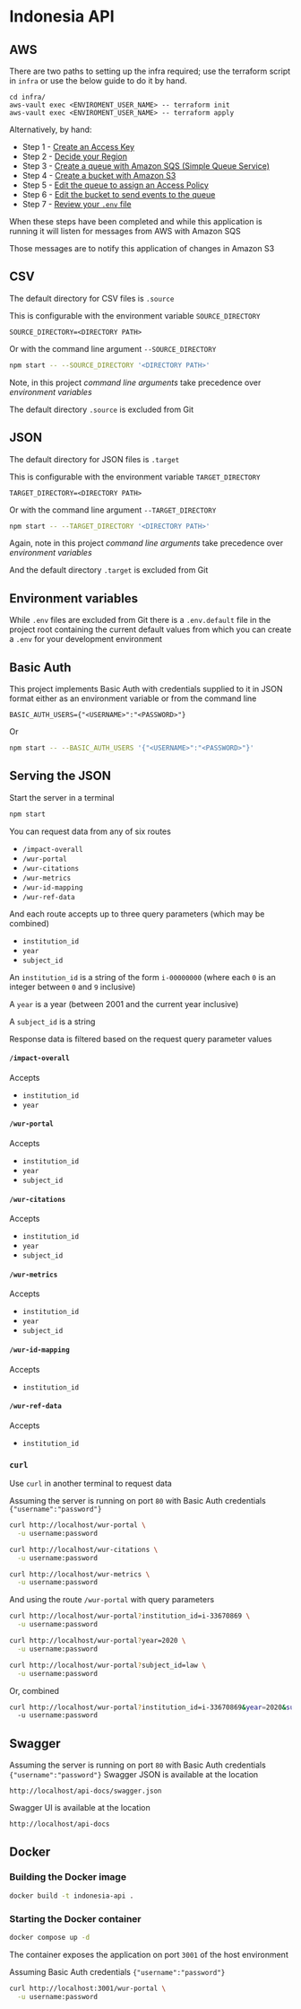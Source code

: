 # Indonesia API

## AWS

There are two paths to setting up the infra required; use the terraform script in `infra` or use the below guide to do it by hand.

```
cd infra/
aws-vault exec <ENVIROMENT_USER_NAME> -- terraform init
aws-vault exec <ENVIROMENT_USER_NAME> -- terraform apply
```

Alternatively, by hand:

- Step 1 - [Create an Access Key](docs/create-an-access-key.md)
- Step 2 - [Decide your Region](docs/decide-your-region.md)
- Step 3 - [Create a queue with Amazon SQS (Simple Queue Service)](docs/create-a-queue.md)
- Step 4 - [Create a bucket with Amazon S3](docs/create-a-bucket.md)
- Step 5 - [Edit the queue to assign an Access Policy](docs/edit-the-queue.md)
- Step 6 - [Edit the bucket to send events to the queue](docs/edit-the-bucket.md)
- Step 7 - [Review your `.env` file](docs/review-your-env.md)

When these steps have been completed and while this application is running it will listen for messages from AWS with Amazon SQS

Those messages are to notify this application of changes in Amazon S3

## CSV

The default directory for CSV files is `.source`

This is configurable with the environment variable `SOURCE_DIRECTORY`

```dotenv
SOURCE_DIRECTORY=<DIRECTORY PATH>
```

Or with the command line argument `--SOURCE_DIRECTORY`

```bash
npm start -- --SOURCE_DIRECTORY '<DIRECTORY PATH>'
```

Note, in this project _command line arguments_ take precedence over _environment variables_

The default directory `.source` is excluded from Git

## JSON

The default directory for JSON files is `.target`

This is configurable with the environment variable `TARGET_DIRECTORY`

```dotenv
TARGET_DIRECTORY=<DIRECTORY PATH>
```

Or with the command line argument `--TARGET_DIRECTORY`

```bash
npm start -- --TARGET_DIRECTORY '<DIRECTORY PATH>'
```

Again, note in this project _command line arguments_ take precedence over _environment variables_

And the default directory `.target` is excluded from Git

## Environment variables

While `.env` files are excluded from Git there is a `.env.default` file in the project root containing the current default values from which you can create a `.env` for your development environment

## Basic Auth

This project implements Basic Auth with credentials supplied to it in JSON format either as an environment variable or from the command line

```dotenv
BASIC_AUTH_USERS={"<USERNAME>":"<PASSWORD>"}
```

Or

```bash
npm start -- --BASIC_AUTH_USERS '{"<USERNAME>":"<PASSWORD>"}'
```

## Serving the JSON

Start the server in a terminal

```bash
npm start
```

You can request data from any of six routes

- `/impact-overall`
- `/wur-portal`
- `/wur-citations`
- `/wur-metrics`
- `/wur-id-mapping`
- `/wur-ref-data`

And each route accepts up to three query parameters (which may be combined)

- `institution_id`
- `year`
- `subject_id`

An `institution_id` is a string of the form `i-00000000` (where each `0` is an integer between `0` and `9` inclusive)

A `year` is a year (between 2001 and the current year inclusive)

A `subject_id` is a string

Response data is filtered based on the request query parameter values

#### `/impact-overall`

Accepts

- `institution_id`
- `year`

#### `/wur-portal`

Accepts

- `institution_id`
- `year`
- `subject_id`

#### `/wur-citations`

Accepts

- `institution_id`
- `year`
- `subject_id`

#### `/wur-metrics`

Accepts

- `institution_id`
- `year`
- `subject_id`

#### `/wur-id-mapping`

Accepts

- `institution_id`

#### `/wur-ref-data`

Accepts

- `institution_id`

### `curl`

Use `curl` in another terminal to request data

Assuming the server is running on port `80` with Basic Auth credentials `{"username":"password"}`

```bash
curl http://localhost/wur-portal \
  -u username:password
```

```bash
curl http://localhost/wur-citations \
  -u username:password
```

```bash
curl http://localhost/wur-metrics \
  -u username:password
```

And using the route `/wur-portal` with query parameters

```bash
curl http://localhost/wur-portal?institution_id=i-33670869 \
  -u username:password
```

```bash
curl http://localhost/wur-portal?year=2020 \
  -u username:password
```

```bash
curl http://localhost/wur-portal?subject_id=law \
  -u username:password
```

Or, combined

```bash
curl http://localhost/wur-portal?institution_id=i-33670869&year=2020&subject_id=law \
  -u username:password
```

## Swagger

Assuming the server is running on port `80` with Basic Auth credentials `{"username":"password"}` Swagger JSON is available at the location

```
http://localhost/api-docs/swagger.json
```

Swagger UI is available at the location

```
http://localhost/api-docs
```

## Docker

### Building the Docker image

```bash
docker build -t indonesia-api .
```

### Starting the Docker container

```bash
docker compose up -d
```

The container exposes the application on port `3001` of the host environment

Assuming Basic Auth credentials `{"username":"password"}`

```bash
curl http://localhost:3001/wur-portal \
  -u username:password
```
